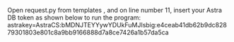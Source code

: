  Open request.py from templates , and on line number 11, insert your Astra DB token as shown below to run the program:
astrakey=AstraCS:bMDNJTEYYywYDUkFuMJIsbig:e4ceab41db62b9dc82879301803e801c8a9bb9166888d7a8ce7426a1b57da5ca
